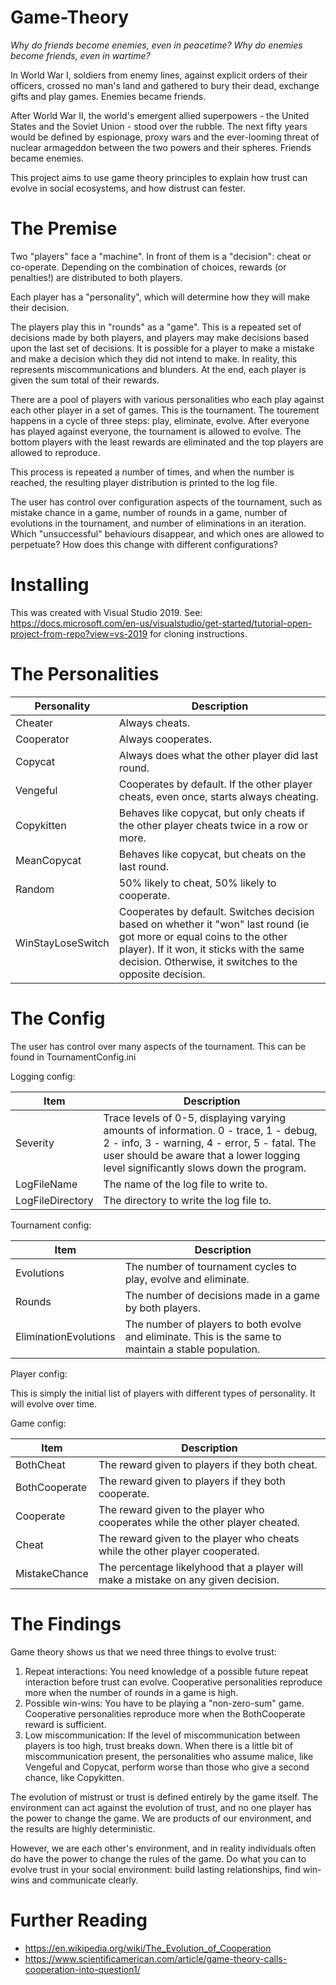 # Game-Theory

*Why do friends become enemies, even in peacetime? Why do enemies become friends, even in wartime?*

In World War I, soldiers from enemy lines, against explicit orders of their officers, crossed no man's land and gathered to bury their dead, exchange gifts and play games. Enemies became friends. 

After World War II, the world's emergent allied superpowers - the United States and the Soviet Union - stood over the rubble. The next fifty years would be defined by espionage, proxy wars and the ever-looming threat of nuclear armageddon between the two powers and their spheres. Friends became enemies. 

This project aims to use game theory principles to explain how trust can evolve in social ecosystems, and how distrust can fester. 

# The Premise

Two "players" face a "machine". In front of them is a "decision": cheat or co-operate. Depending on the combination of choices, rewards (or penalties!) are distributed to both players. 

Each player has a "personality", which will determine how they will make their decision. 

The players play this in "rounds" as a "game". This is a repeated set of decisions made by both players, and players may make decisions based upon the last set of decisions. It is possible for a player to make a mistake and make a decision which they did not intend to make. In reality, this represents miscommunications and blunders. At the end, each player is given the sum total of their rewards. 

There are a pool of players with various personalities who each play against each other player in a set of games. This is the tournament. The tourement happens in a cycle of three steps: play, eliminate, evolve. After everyone has played against everyone, the tournament is allowed to evolve. The bottom players with the least rewards are eliminated and the top players are allowed to reproduce.

This process is repeated a number of times, and when the number is reached, the resulting player distribution is printed to the log file. 

The user has control over configuration aspects of the tournament, such as mistake chance in a game, number of rounds in a game, number of evolutions in the tournament, and number of eliminations in an iteration. Which "unsuccessful" behaviours disappear, and which ones are allowed to perpetuate? How does this change with different configurations?

# Installing

This was created with Visual Studio 2019. See: https://docs.microsoft.com/en-us/visualstudio/get-started/tutorial-open-project-from-repo?view=vs-2019 for cloning instructions. 

# The Personalities

Personality | Description
------------ | -------------
Cheater | Always cheats.
Cooperator | Always cooperates.
Copycat | Always does what the other player did last round.
Vengeful | Cooperates by default. If the other player cheats, even once, starts always cheating. 
Copykitten | Behaves like copycat, but only cheats if the other player cheats twice in a row or more. 
MeanCopycat | Behaves like copycat, but cheats on the last round. 
Random | 50% likely to cheat, 50% likely to cooperate. 
WinStayLoseSwitch | Cooperates by default. Switches decision based on whether it "won" last round (ie got more or equal coins to the other player). If it won, it sticks with the same decision. Otherwise, it switches to the opposite decision.

# The Config

The user has control over many aspects of the tournament. This can be found in TournamentConfig.ini

Logging config:

Item | Description
------------ | -------------
Severity | Trace levels of 0-5, displaying varying amounts of information. 0 - trace, 1 - debug, 2 - info, 3 - warning, 4 - error, 5 - fatal. The user should be aware that a lower logging level significantly slows down the program. 
LogFileName | The name of the log file to write to.
LogFileDirectory | The directory to write the log file to.

Tournament config:

Item | Description
------------ | -------------
Evolutions | The number of tournament cycles to play, evolve and eliminate. 
Rounds | The number of decisions made in a game by both players. 
EliminationEvolutions | The number of players to both evolve and eliminate. This is the same to maintain a stable population.

Player config:

This is simply the initial list of players with different types of personality. It will evolve over time. 

Game config:

Item | Description
------------ | -------------
BothCheat | The reward given to players if they both cheat.
BothCooperate | The reward given to players if they both cooperate.
Cooperate | The reward given to the player who cooperates while the other player cheated. 
Cheat | The reward given to the player who cheats while the other player cooperated. 
MistakeChance | The percentage likelyhood that a player will make a mistake on any given decision. 

# The Findings 

Game theory shows us that we need three things to evolve trust:

1. Repeat interactions: You need knowledge of a possible future repeat interaction before trust can evolve. Cooperative personalities reproduce more when the number of rounds in a game is high. 
2. Possible win-wins: You have to be playing a "non-zero-sum" game. Cooperative personalities reproduce more when the BothCooperate reward is sufficient. 
3. Low miscommunication: If the level of miscommunication between players is too high, trust breaks down. When there is a little bit of miscommunication present, the personalities who assume malice, like Vengeful and Copycat, perform worse than those who give a second chance, like Copykitten. 

The evolution of mistrust or trust is defined entirely by the game itself. The environment can act against the evolution of trust, and no one player has the power to change the game. We are products of our environment, and the results are highly deterministic. 

However, we are each other's environment, and in reality individuals often do have the power to change the rules of the game. Do what you can to evolve trust in your social environment: build lasting relationships, find win-wins and communicate clearly. 

# Further Reading

* https://en.wikipedia.org/wiki/The_Evolution_of_Cooperation
* https://www.scientificamerican.com/article/game-theory-calls-cooperation-into-question1/

